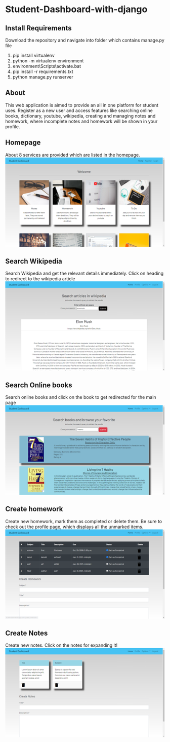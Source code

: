 # Student-Dashboard-with-django

## Install Requirements

Download the repository and navigate into folder which contains manage.py file

1. pip install virtualenv
2. python -m virtualenv environment
3. environment\Scripts\activate.bat
4. pip install -r requirements.txt
5. python manage.py runserver

## About

This web application is aimed to provide an all in one platform for student uses. Register as a new user and 
access features like searching online books, dictionary, youtube, wikipedia, creating and managing notes and homework,
where incomplete notes and homework will be shown in your profile.

## Homepage

About 8 services are provided which are listed in the homepage.
<img src="https://github.com/TeslaLord/TeslaLord/blob/main/homepage.PNG"> </img>


## Search Wikipedia

Search Wikipedia and get the relevant details immediately. Click on heading to redirect to the wikipedia article
<img src="https://github.com/TeslaLord/TeslaLord/blob/main/wikipedia.PNG"> </img>

## Search Online books

Search online books and click on the book to get redirected for the main page
<img src="https://github.com/TeslaLord/TeslaLord/blob/main/books.PNG"> </img>

## Create homework

Create new homework, mark them as completed or delete them. Be sure to check out the profile page, which displays all the unmarked items.
<img src="https://github.com/TeslaLord/TeslaLord/blob/main/homework.PNG"> </img>

## Create Notes

Create new notes. Click on the notes for expanding it!
<img src="https://github.com/TeslaLord/TeslaLord/blob/main/notes.PNG"> </img>
